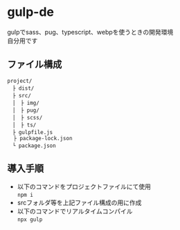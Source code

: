 # gulp-de
gulpでsass、pug、typescript、webpを使うときの開発環境  
自分用です

## ファイル構成
```
project/  
　├ dist/  
　├ src/  
　│　├ img/  
　│　├ pug/  
　│　├ scss/  
　│　├ ts/  
　├ gulpfile.js  
  ├ package-lock.json  
　└ package.json
```

## 導入手順
- 以下のコマンドをプロジェクトファイルにて使用  
`npm i`
- srcフォルダ等を上記ファイル構成の用に作成
- 以下のコマンドでリアルタイムコンパイル  
`npx gulp`
